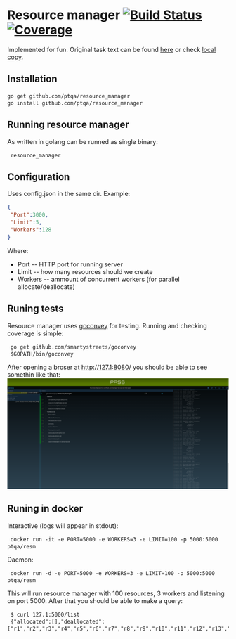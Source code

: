 # Resource manager [![Build Status](https://travis-ci.org/ptqa/resource_manager.svg?branch=master)](https://travis-ci.org/ptqa/resource_manager) [![Coverage](https://img.shields.io/coveralls/ptqa/resource_manager.svg)](https://coveralls.io/github/ptqa/resource_manager)
Implemented for fun. Original task text can be found [here](http://machinezone.ru/challenges/resource-manager) or check [local copy](https://github.com/ptqa/resource_manager/blob/master/TASK.txt). 

## Installation
    go get github.com/ptqa/resource_manager
    go install github.com/ptqa/resource_manager
    
## Running resource manager
As written in golang can be runned as single binary:

     resource_manager
    
## Configuration
Uses config.json in the same dir. Example:
```json
{
 "Port":3000,
 "Limit":5,
 "Workers":128
}
```
Where:
* Port -- HTTP port for running server
* Limit -- how many resources should we create
* Workers -- ammount of concurrent workers (for parallel allocate/deallocate)
 
## Runing tests
Resource manager uses [goconvey](http://goconvey.co/) for testing. Running and checking coverage is simple:

     go get github.com/smartystreets/goconvey
     $GOPATH/bin/goconvey
     
After opening a broser at http://127.1:8080/ you should be able to see somethin like that:
![goconvey example](goconvey.png?raw=true)

## Runing in docker
Interactive (logs will appear in stdout):

     docker run -it -e PORT=5000 -e WORKERS=3 -e LIMIT=100 -p 5000:5000 ptqa/resm

Daemon:

     docker run -d -e PORT=5000 -e WORKERS=3 -e LIMIT=100 -p 5000:5000 ptqa/resm

This will run resource manager with 100 resources, 3 workers and listening on port 5000. After that you should be able to make a query:

     $ curl 127.1:5000/list
	 {"allocated":[],"deallocated":["r1","r2","r3","r4","r5","r6","r7","r8","r9","r10","r11","r12","r13","r14","r15","r16","r17","r18","r19","r20","r21","r22","r23","r24","r25","r26","r27","r28","r29","r30","r31","r32","r33","r34","r35","r36","r37","r38","r39","r40","r41","r42","r43","r44","r45","r46","r47","r48","r49","r50","r51","r52","r53","r54","r55","r56","r57","r58","r59","r60","r61","r62","r63","r64","r65","r66","r67","r68","r69","r70","r71","r72","r73","r74","r75","r76","r77","r78","r79","r80","r81","r82","r83","r84","r85","r86","r87","r88","r89","r90","r91","r92","r93","r94","r95","r96","r97","r98","r99","r100"]}
